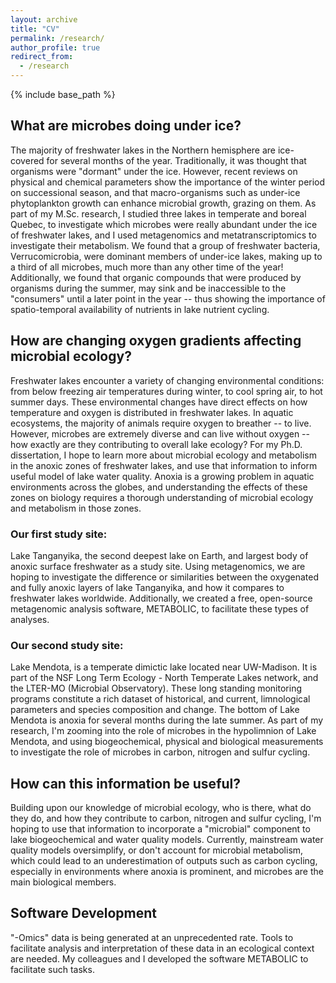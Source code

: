 ```yaml
---
layout: archive
title: "CV"
permalink: /research/
author_profile: true
redirect_from:
  - /research
---
```


{% include base_path %}

## What are microbes doing under ice?
The majority of freshwater lakes in the Northern hemisphere are ice-covered for several months of the year. Traditionally, it was thought that organisms were "dormant" under the ice. However, recent reviews on physical and chemical parameters show the importance of the winter period on successional season, and that macro-organisms such as under-ice phytoplankton growth can enhance microbial growth, grazing on them. 
As part of my M.Sc. research, I studied three lakes in temperate and boreal Quebec, to investigate which microbes were really abundant under the ice of freshwater lakes, and I used metagenomics and metatranscriptomics to investigate their metabolism. We found that a group of freshwater bacteria, Verrucomicrobia, were dominant members of under-ice lakes, making up to a third of all microbes, much more than any other time of the year! Additionally, we found that organic compounds that were produced by organisms during the summer, may sink and be inaccessible to the "consumers" until a later point in the year -- thus showing the importance of spatio-temporal availability of nutrients in lake nutrient cycling.

## How are changing oxygen gradients affecting microbial ecology?
Freshwater lakes encounter a variety of changing environmental conditions: from below freezing air temperatures during winter, to cool spring air, to hot summer days. These environmental changes have direct effects on how temperature and oxygen is distributed in freshwater lakes. In aquatic ecosystems, the majority of animals require oxygen to breather -- to live. However, microbes are extremely diverse and can live without oxygen -- how exactly are they contributing to overall lake ecology?
For my Ph.D. dissertation, I hope to learn more about microbial ecology and metabolism in the anoxic zones of freshwater lakes, and use that information to inform useful model of lake water quality. Anoxia is a growing problem in aquatic environments across the globes, and understanding the effects of these zones on biology requires a thorough understanding of microbial ecology and metabolism in those zones.

### Our first study site:
Lake Tanganyika, the second deepest lake on Earth, and largest body of anoxic surface freshwater as a study site. Using metagenomics, we are hoping to investigate the difference or similarities between the oxygenated and fully anoxic layers of lake Tanganyika, and how it compares to freshwater lakes worldwide. Additionally, we created a free, open-source metagenomic analysis software, METABOLIC, to facilitate these types of analyses.  

### Our second study site:
Lake Mendota, is a temperate dimictic lake located near UW-Madison. It is part of the NSF Long Term Ecology - North Temperate Lakes network, and the LTER-MO (Microbial Observatory). These long standing monitoring programs constitute a rich dataset of historical, and current, limnological parameters and species composition and change. The bottom of Lake Mendota is anoxia for several months during the late summer. As part of my research, I'm zooming into the role of microbes in the hypolimnion of Lake Mendota, and using biogeochemical, physical and biological measurements to investigate the role of microbes in carbon, nitrogen and sulfur cycling. 

## How can this information be useful?
Building upon our knowledge of microbial ecology, who is there, what do they do, and how they contribute to carbon, nitrogen and sulfur cycling, I'm hoping to use that information to incorporate a "microbial" component to lake biogeochemical and water quality models. Currently, mainstream water quality models oversimplify, or don't account for microbial metabolism, which could lead to an underestimation of outputs such as carbon cycling, especially in environments where anoxia is prominent, and microbes are the main biological members.

## Software Development
"-Omics" data is being generated at an unprecedented rate. Tools to facilitate analysis and interpretation of these data in an ecological context are needed. My colleagues and I developed the software METABOLIC to facilitate such tasks.
